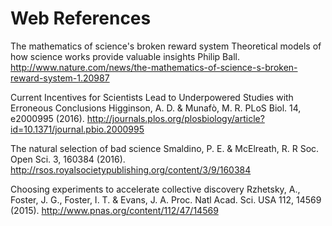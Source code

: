 # Web References

The mathematics of science's broken reward system
Theoretical models of how science works provide valuable insights 
Philip Ball.
http://www.nature.com/news/the-mathematics-of-science-s-broken-reward-system-1.20987

Current Incentives for Scientists Lead to Underpowered Studies with Erroneous Conclusions
Higginson, A. D. & Munafò, M. R. PLoS Biol. 14, e2000995 (2016).
http://journals.plos.org/plosbiology/article?id=10.1371/journal.pbio.2000995

The natural selection of bad science
Smaldino, P. E. & McElreath, R. R Soc. Open Sci. 3, 160384 (2016).
http://rsos.royalsocietypublishing.org/content/3/9/160384

Choosing experiments to accelerate collective discovery
Rzhetsky, A., Foster, J. G., Foster, I. T. & Evans, J. A. Proc. Natl Acad. Sci. USA 112, 14569 (2015).
http://www.pnas.org/content/112/47/14569

